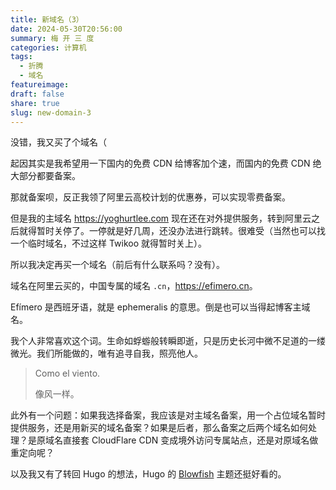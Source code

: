 ```yaml
---
title: 新域名（3）
date: 2024-05-30T20:56:00
summary: 梅 开 三 度
categories: 计算机
tags:
  - 折腾
  - 域名
featureimage: 
draft: false
share: true
slug: new-domain-3
---
```


没错，我又买了个域名（

起因其实是我希望用一下国内的免费 CDN 给博客加个速，而国内的免费 CDN 绝大部分都要备案。

那就备案呗，反正我领了阿里云高校计划的优惠券，可以实现零费备案。

但是我的主域名 <https://yoghurtlee.com> 现在还在对外提供服务，转到阿里云之后就得暂时关停了。一停就是好几周，还没办法进行跳转。很难受（当然也可以找一个临时域名，不过这样 Twikoo 就得暂时关上）。

所以我决定再买一个域名（前后有什么联系吗？没有）。

域名在阿里云买的，中国专属的域名 `.cn`，<https://efimero.cn>。

Efímero 是西班牙语，就是 ephemeralis 的意思。倒是也可以当得起博客主域名。

我个人非常喜欢这个词。生命如蜉蝣般转瞬即逝，只是历史长河中微不足道的一缕微光。我们所能做的，唯有追寻自我，照亮他人。

> Como el viento.
> 
> 像风一样。

此外有一个问题：如果我选择备案，我应该是对主域名备案，用一个占位域名暂时提供服务，还是用新买的域名备案？如果是后者，那么备案之后两个域名如何处理？是原域名直接套 CloudFlare CDN 变成境外访问专属站点，还是对原域名做重定向呢？

以及我又有了转回 Hugo 的想法，Hugo 的 [Blowfish](https://blowfish.page) 主题还挺好看的。